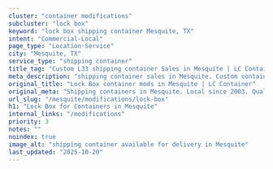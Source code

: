 ```yaml
---
cluster: "container modifications"
subcluster: "lock box"
keyword: "lock box shipping container Mesquite, TX"
intent: "Commercial-Local"
page_type: "Location-Service"
city: "Mesquite, TX"
service_type: "shipping container"
title_tag: "Custom L33 shipping container Sales in Mesquite | LC Container"
meta_description: "shipping container sales in Mesquite. Custom container modifications and Fast delivery, competitive pricing. Serving modifications area. Quote ID: ESH. Call (214) 524-4168 for your free quote today."
original_title: "Lock Box container mods in Mesquite | LC Container"
original_meta: "Shipping containers in Mesquite. Local since 2003. Quality containers. Fast delivery. Get your free quote — call (214) 524-4168 today. LC Container — your tr..."
url_slug: "/mesquite/modifications/lock-box"
h1: "Lock Box for Containers in Mesquite"
internal_links: "/modifications"
priority: 3
notes: ""
noindex: true
image_alt: "shipping container available for delivery in Mesquite"
last_updated: "2025-10-20"
---
```


<!-- TODO: Add unique city/inventory copy, images, and internal links here. -->
